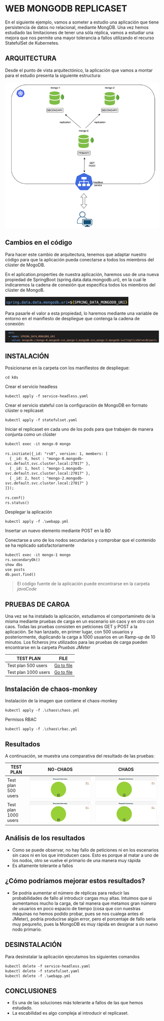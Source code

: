 # WEB MONGODB REPLICASET

En el siguiente ejemplo, vamos a someter a estudio una aplicación que tiene persistencia de datos no relacional, mediante MongDB. Una vez hemos estudiado las limitaciones de tener una sóla réplica, vamos a estudiar una mejora que nos permite una mayor tolerancia a fallos utilizando el recurso StatefulSet de Kubernetes.

## ARQUITECTURA

Desde el punto de vista arquitectónico, la aplicación que vamos a montar para el estudio presenta la siguiente estructura:

![Architecture](./Images/Architecture.png)



## Cambios en el código

Para hacer este cambio de arquitectura, tenemos que adaptar nuestro código para que la aplicación pueda conectarse a todos los miembros del clúster de MogoDB.

En el aplication.properties de nuestra aplicación, haremos uso de una nueva propiedad de SpringBoot (spring.data.data.mongodb.uri), en la cual le indicaremos la cadena de conexión que especifica todos los miembros del clúster de MongoB.

![application-properties](./Images/application-properties.png)

Para pasarle el valor a esta propiedad, lo haremos mediante una variable de entorno en el manifiesto de despliegue que contenga la cadena de conexión:

![EnvYaml](./Images/EnvYaml.png)



## INSTALACIÓN
Posicionarse en la carpeta con los manifiestos de despliegue:
```
cd k8s
```

Crear el servicio headless
```
kubectl apply -f service-headless.yaml
```

Crear el servicio stateful con la configuración de MongoDB en formato clúster o replicaset
```
kubectl apply -f statefulset.yaml
```

Iniciar el replicaset en cada uno de los pods para que trabajen de manera conjunta como un clúster
```
kubectl exec -it mongo-0 mongo

rs.initiate({_id: "rs0", version: 1, members: [
  { _id: 0, host : "mongo-0.mongodb-svc.default.svc.cluster.local:27017" },
  { _id: 1, host : "mongo-1.mongodb-svc.default.svc.cluster.local:27017" },
  { _id: 2, host : "mongo-2.mongodb-svc.default.svc.cluster.local:27017" }
]});

rs.conf()
rs.status()
```

Desplegar la aplicación
```
kubectl apply -f .\webapp.yml
```

Insertar un nuevo elemento mediante POST en la BD

Conectarse a uno de los nodos secundarios y comprobar que el contenido se ha replicado satisfactoriamente
```
kubectl exec -it mongo-1 mongo
rs.secondaryOk()
show dbs
use posts
db.post.find()
```

> El código fuente de la aplicación puede encontrarse en la carpeta *javaCode*



## PRUEBAS DE CARGA

Una vez se ha instalado la aplicación, estudiamos el comportamineto de la misma mediante pruebas de carga en un escenario sin caos y en otro con caos. Todas las pruebas consisten en peticiones GET y POST a la aplicación. Se han lanzado, en primer lugar, con 500 usuarios y posteriormente, duplicando la carga a 1000 usuarios en un Ramp-up de 10 minutos.
Los ficheros jmx utilizados para las pruebas de carga pueden encontrarse en la carpeta *Pruebas JMeter*


| TEST PLAN | FILE|
| --- | --- |
| Test plan 500 users | [Go to file](./Pruebas%20JMeter/Test%20MongoDB%20replicaset%20-%20500%20users.jmx) |
| Test plan 1000 users | [Go to file](./Pruebas%20JMeter/Test%20MongoDB%20replicaset%20-%201000%20users.jmx) |


## Instalación de chaos-monkey

Instalación de la imagen que contiene el chaos-monkey
```
kubectl apply -f .\chaos\chaos.yml
```

Permisos RBAC
```
kubectl apply -f .\chaos\rbac.yml
```



## Resultados

A continuación, se muestra una comparativa del resultado de las pruebas:

| TEST PLAN | NO-CHAOS| CHAOS |
| --- | --- | --- |
| Test plan 500 users | ![500 users 1 replica no chaos](./Images/500-users-no-chaos.png) | ![500 users chaos](./Images/500-users-chaos.png) |
| Test plan 1000 users | ![1000 users 1 replica no chaos](./Images/1000-users-no-chaos.png) | ![1000 users chaos](./Images/1000-users-chaos.png) |


## Análisis de los resultados

 - Como se puede observar, no hay fallo de peticiones ni en los escenarios sin caos ni en los que introducen caos. Esto es porque al matar a uno de los nodos, otro se vuelve el primario de una manera muy rápida
 - Es altamente tolerante a fallos


## ¿Cómo podríamos mejorar estos resultados?

- Se podría aumentar el número de réplicas para reducir las probabilidades de fallo al introducir cargas muy altas. Intuimos que si aumentamos mucho la carga, de tal manera que metamos gran número de usuarios en poco espacio de tiempo (cosa que con nuestras máquinas no hemos podido probar, pues se nos cualega antes el JMeter), podría producirse algún error, pero el porcentaje de fallo sería muy pequreño, pues la MongoDB es muy rápida en designar a un nuevo nodo primario.


## DESINSTALACIÓN
Para desinstalar la aplicación ejecutamos los siguientes comandos
```
kubectl delete -f service-headless.yaml
kubectl delete -f statefulset.yaml
kubectl delete -f .\webapp.yml
```


## CONCLUSIONES

- Es una de las soluciones más tolerante a fallos de las que hemos estudado.
- La escabilidad es algo compleja al introducir el replicaset.
